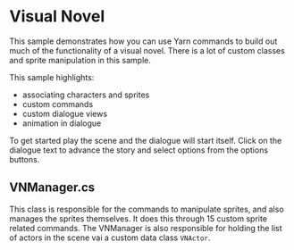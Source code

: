 # Visual Novel

This sample demonstrates how you can use Yarn commands to build out much of the functionality of a visual novel.
There is a lot of custom classes and sprite manipulation in this sample.

This sample highlights:

- associating characters and sprites
- custom commands
- custom dialogue views
- animation in dialogue

To get started play the scene and the dialogue will start itself.
Click on the dialogue text to advance the story and select options from the options buttons.

## VNManager.cs

This class is responsible for the commands to manipulate sprites, and also manages the sprites themselves.
It does this through 15 custom sprite related commands.
The VNManager is also responsible for holding the list of actors in the scene vai a custom data class `VNActor`.